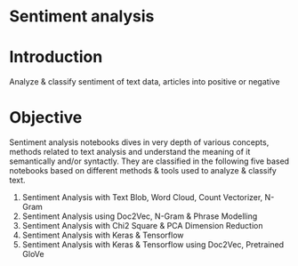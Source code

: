# Sentiment analysis 

# Introduction
Analyze & classify sentiment of text data, articles into positive or negative

# Objective
Sentiment analysis notebooks dives in very depth of various concepts, methods related to text analysis and understand the meaning of it semantically and/or syntactly. They are classified in the following five based notebooks based on different methods & tools used to analyze & classify text.

1. Sentiment Analysis with Text Blob, Word Cloud, Count Vectorizer, N-Gram
2. Sentiment Analysis using Doc2Vec, N-Gram & Phrase Modelling
3. Sentiment Analysis with Chi2 Square & PCA Dimension Reduction
4. Sentiment Analysis with Keras & Tensorflow
5. Sentiment Analysis with Keras & Tensorflow using Doc2Vec, Pretrained GloVe
